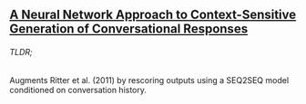 
## [A Neural Network Approach to Context-Sensitive Generation of Conversational Responses](https://arxiv.org/abs/1506.06714)

###### TLDR;

Augments Ritter et al. (2011) by rescoring outputs using a SEQ2SEQ model conditioned on conversation history. 
